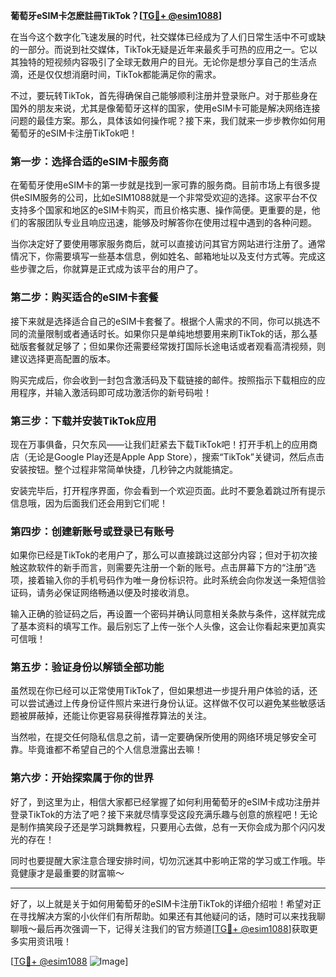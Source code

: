 **葡萄牙eSIM卡怎麽註冊TikTok？[[TG💪+ @esim1088](https://t.me/s/esim1088)]**

在当今这个数字化飞速发展的时代，社交媒体已经成为了人们日常生活中不可或缺的一部分。而说到社交媒体，TikTok无疑是近年来最炙手可热的应用之一。它以其独特的短视频内容吸引了全球无数用户的目光。无论你是想分享自己的生活点滴，还是仅仅想消磨时间，TikTok都能满足你的需求。

不过，要玩转TikTok，首先得确保自己能够顺利注册并登录账户。对于那些身在国外的朋友来说，尤其是像葡萄牙这样的国家，使用eSIM卡可能是解决网络连接问题的最佳方案。那么，具体该如何操作呢？接下来，我们就来一步步教你如何用葡萄牙的eSIM卡注册TikTok吧！

### **第一步：选择合适的eSIM卡服务商**

在葡萄牙使用eSIM卡的第一步就是找到一家可靠的服务商。目前市场上有很多提供eSIM服务的公司，比如eSIM1088就是一个非常受欢迎的选择。这家平台不仅支持多个国家和地区的eSIM卡购买，而且价格实惠、操作简便。更重要的是，他们的客服团队专业且响应迅速，能够及时解答你在使用过程中遇到的各种问题。

当你决定好了要使用哪家服务商后，就可以直接访问其官方网站进行注册了。通常情况下，你需要填写一些基本信息，例如姓名、邮箱地址以及支付方式等。完成这些步骤之后，你就算是正式成为该平台的用户了。

### **第二步：购买适合的eSIM卡套餐**

接下来就是选择适合自己的eSIM卡套餐了。根据个人需求的不同，你可以挑选不同的流量限制或者通话时长。如果你只是单纯地想要用来刷TikTok的话，那么基础版套餐就足够了；但如果你还需要经常拨打国际长途电话或者观看高清视频，则建议选择更高配置的版本。

购买完成后，你会收到一封包含激活码及下载链接的邮件。按照指示下载相应的应用程序，并输入激活码即可成功激活你的新号码啦！

### **第三步：下载并安装TikTok应用**

现在万事俱备，只欠东风——让我们赶紧去下载TikTok吧！打开手机上的应用商店（无论是Google Play还是Apple App Store），搜索“TikTok”关键词，然后点击安装按钮。整个过程非常简单快捷，几秒钟之内就能搞定。

安装完毕后，打开程序界面，你会看到一个欢迎页面。此时不要急着跳过所有提示信息哦，因为后面我们还会用到它们呢！

### **第四步：创建新账号或登录已有账号**

如果你已经是TikTok的老用户了，那么可以直接跳过这部分内容；但对于初次接触这款软件的新手而言，则需要先注册一个新的账号。点击屏幕下方的“注册”选项，接着输入你的手机号码作为唯一身份标识符。此时系统会向你发送一条短信验证码，请务必保证网络畅通以便及时接收消息。

输入正确的验证码之后，再设置一个密码并确认同意相关条款与条件，这样就完成了基本资料的填写工作。最后别忘了上传一张个人头像，这会让你看起来更加真实可信哦！

### **第五步：验证身份以解锁全部功能**

虽然现在你已经可以正常使用TikTok了，但如果想进一步提升用户体验的话，还可以尝试通过上传身份证件照片来进行身份认证。这样做不仅可以避免某些敏感话题被屏蔽掉，还能让你更容易获得推荐算法的关注。

当然啦，在提交任何隐私信息之前，请一定要确保所使用的网络环境足够安全可靠。毕竟谁都不希望自己的个人信息泄露出去嘛！

### **第六步：开始探索属于你的世界**

好了，到这里为止，相信大家都已经掌握了如何利用葡萄牙的eSIM卡成功注册并登录TikTok的方法了吧？接下来就尽情享受这段充满乐趣与创意的旅程吧！无论是制作搞笑段子还是学习跳舞教程，只要用心去做，总有一天你会成为那个闪闪发光的存在！

同时也要提醒大家注意合理安排时间，切勿沉迷其中影响正常的学习或工作哦。毕竟健康才是最重要的财富嘛～

---

好了，以上就是关于如何用葡萄牙的eSIM卡注册TikTok的详细介绍啦！希望对正在寻找解决方案的小伙伴们有所帮助。如果还有其他疑问的话，随时可以来找我聊聊哦～最后再次强调一下，记得关注我们的官方频道[[TG💪+ @esim1088](https://t.me/s/esim1088)]获取更多实用资讯哦！

[[TG💪+ @esim1088](https://t.me/s/esim1088) ![Image](https://i.postimg.cc/4NQfJmqS/Snipaste-2025-05-13-00-14-12.png)]